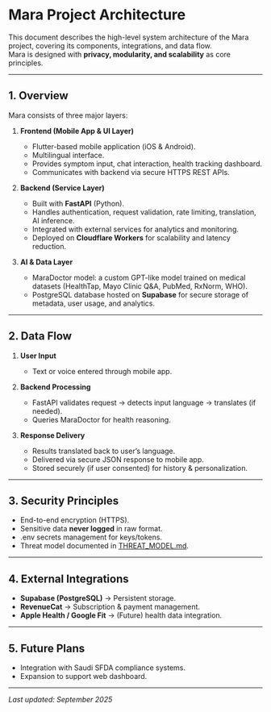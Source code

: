 # Mara Project Architecture

This document describes the high-level system architecture of the Mara project, covering its components, integrations, and data flow.  
Mara is designed with **privacy, modularity, and scalability** as core principles.

---

## 1. Overview

Mara consists of three major layers:

1. **Frontend (Mobile App & UI Layer)**  
   - Flutter-based mobile application (iOS & Android).  
   - Multilingual interface.  
   - Provides symptom input, chat interaction, health tracking dashboard.  
   - Communicates with backend via secure HTTPS REST APIs.

2. **Backend (Service Layer)**  
   - Built with **FastAPI** (Python).  
   - Handles authentication, request validation, rate limiting, translation, AI inference.  
   - Integrated with external services for analytics and monitoring.  
   - Deployed on **Cloudflare Workers** for scalability and latency reduction.  

3. **AI & Data Layer**  
   - MaraDoctor model: a custom GPT-like model trained on medical datasets (HealthTap, Mayo Clinic Q&A, PubMed, RxNorm, WHO).  
   - PostgreSQL database hosted on **Supabase** for secure storage of metadata, user usage, and analytics.  

---

## 2. Data Flow

1. **User Input**  
   - Text or voice entered through mobile app.  

2. **Backend Processing**  
   - FastAPI validates request → detects input language → translates (if needed).  
   - Queries MaraDoctor for health reasoning.  

3. **Response Delivery**  
   - Results translated back to user’s language.  
   - Delivered via secure JSON response to mobile app.  
   - Stored securely (if user consented) for history & personalization.

---

## 3. Security Principles

- End-to-end encryption (HTTPS).  
- Sensitive data **never logged** in raw format.  
- .env secrets management for keys/tokens.  
- Threat model documented in [THREAT_MODEL.md](THREAT_MODEL.md).  

---

## 4. External Integrations

- **Supabase (PostgreSQL)** → Persistent storage.  
- **RevenueCat** → Subscription & payment management.  
- **Apple Health / Google Fit** → (Future) health data integration.  

---

## 5. Future Plans

- Integration with Saudi SFDA compliance systems.  
- Expansion to support web dashboard.  

---

_Last updated: September 2025_